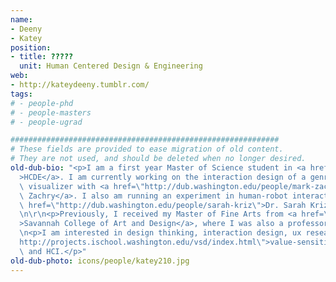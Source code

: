 ```yaml
---
name:
- Deeny
- Katey
position:
- title: ?????
  unit: Human Centered Design & Engineering
web:
- http://kateydeeny.tumblr.com/
tags:
# - people-phd
# - people-masters
# - people-ugrad

############################################################
# These fields are provided to ease migration of old content.
# They are not used, and should be deleted when no longer desired.
old-dub-bio: "<p>I am a first year Master of Science student in <a href=\"http://www.hcde.washington.edu/nav-prog-advise/day-ms\"\
  >HCDE</a>. I am currently working on the interaction design of a genre ecology model\
  \ visualizer with <a href=\"http://dub.washington.edu/people/mark-zachry\">Dr. Mark\
  \ Zachry</a>. I also am running an experiment in human-robot interaction for <a\
  \ href=\"http://dub.washington.edu/people/sarah-kriz\">Dr. Sarah Kriz.</a></p>\r\
  \n\r\n<p>Previously, I received my Master of Fine Arts from <a href=\"http://www.scad.edu/\"\
  >Savannah College of Art and Design</a>, where I was also a professor.</p>\r\n\r\
  \n<p>I am interested in design thinking, interaction design, ux research, <a href=\"\
  http://projects.ischool.washington.edu/vsd/index.html\">value-sensitive design</a>,\
  \ and HCI.</p>"
old-dub-photo: icons/people/katey210.jpg
---
```

